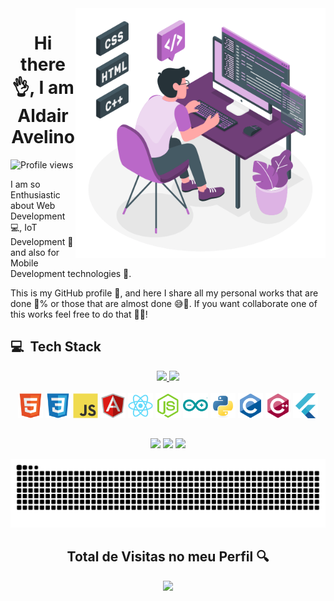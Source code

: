 <img align="right" height="400em" src="img/Programming.gif"/>
<h1 align="center">Hi there 👌, I am Aldair Avelino</h1>
<p align="left"> <img src="https://komarev.com/ghpvc/?username=AldairAvelino&color=yellow" alt="Profile views" /> </p>

<div>
  <p>
    I am so Enthusiastic about Web Development 💻, IoT Development 🤖 and also for Mobile Development technologies 📱.
  </p>
  <p>
    This is my GitHub profile 📝, and here I share all my personal works that are done 💯% or those that are almost done 😅💯.
    If you want collaborate one of this works feel free to do that 🎉🆓!
  </p>

## 💻 &nbsp;Tech Stack

</div>

<div align="center">
  <a href="https://facebook.com/aldair.avelino.587">
  <img height="160em" src="https://github-readme-stats.vercel.app/api?username=AldairAvelino&show_icons=true&theme=nord&include_all_commits=true&count_private=true"/>
  <img height="160em" src="https://github-readme-stats.vercel.app/api/top-langs/?username=AldairAvelino&layout=compact&langs_count=7&theme=nord"/>
</div>
  
<div style="display: inline_block" align="center"><br>
  <a>
  <img src="https://github.com/devicons/devicon/blob/master/icons/html5/html5-original.svg" alt="HTML5" width="40" height="40" style="max-width:100%;"></img>
  <img src="https://github.com/devicons/devicon/blob/master/icons/css3/css3-original.svg" alt="CSS3" width="40" height="40" style="max-width:100%;"></img>
  <img src="https://github.com/devicons/devicon/blob/master/icons/javascript/javascript-original.svg" alt="JavaScript" width="40" height="40" style="max-width:100%;"></img>
  <img src="https://github.com/devicons/devicon/blob/master/icons/angularjs/angularjs-original.svg" alt="Angular" width="40" height="40" style="max-width:100%;"></img>
  <img src="https://github.com/devicons/devicon/blob/master/icons/react/react-original.svg" alt="React.js" width="40" height="40" style="max-width:100%;"></img>
  <img src="https://github.com/devicons/devicon/blob/master/icons/nodejs/nodejs-original.svg" alt="Node.js" width="40" height="40" style="max-width:100%;"></img>
  <img src="https://github.com/devicons/devicon/blob/master/icons/arduino/arduino-original.svg" alt="Arduino" width="40" height="40" style="max-width:100%;"></img>
  <img src="https://github.com/devicons/devicon/blob/master/icons/python/python-original.svg" alt="Python" width="40" height="40" style="max-width:100%;"></img>
  <img src="https://github.com/devicons/devicon/blob/master/icons/c/c-original.svg" alt="C" width="40" height="40" style="max-width:100%;"></img>
  <img src="https://github.com/devicons/devicon/blob/master/icons/cplusplus/cplusplus-original.svg" alt="C++" width="40" height="40" style="max-width:100%;"></img>
  <img src="https://github.com/devicons/devicon/blob/master/icons/flutter/flutter-original.svg" alt="Flutter" width="40" height="40" style="max-width:100%;"></img>
  </a>
</div>

  ##
 
<div align="center"> 
  <a href="https://www.instagram.com/aldair_avelino/" target="_blank"><img src="https://img.shields.io/badge/-Instagram-%23E4405F?style=for-the-badge&logo=instagram&logoColor=white" target="_blank"></a> 
  <a href = "mailto:aldair03avelino@gmail.com"><img src="https://img.shields.io/badge/-Gmail-%23333?style=for-the-badge&logo=gmail&logoColor=white" target="_blank"></a>
  <a href="https://www.linkedin.com/in/aldair-fernando-antónio-avelino-a0bb641ab/" target="_blank"><img src="https://img.shields.io/badge/-LinkedIn-%230077B5?style=for-the-badge&logo=linkedin&logoColor=white" target="_blank"></a>
  
  ![Snake animation](https://github.com/AldairAvelino/AldairAvelino/blob/output/github-contribution-grid-snake.svg)
  
  <p align="center"> 

  <h2>Total de Visitas no meu Perfil 🔍</h2>
  <p align="center"> 
  <img alingn="center" src="https://profile-counter.glitch.me/AldairAvelino/count.svg" />
  </p>

  </p>
  
</div>
